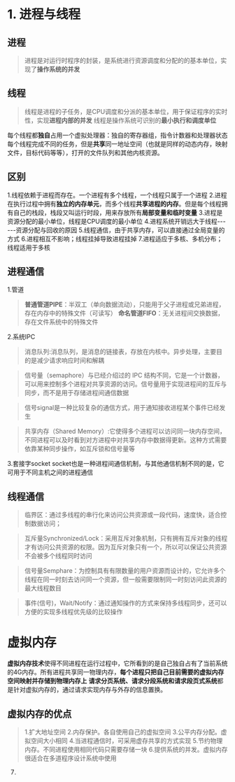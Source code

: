 <attachment contentEditable="false" data-atts="%5B%5D" data-aid=".atts-d6492fdd-bf94-4c8a-bc13-a27342062c0f"></attachment>
# 1. 进程与线程
## 进程
>进程是对运行时程序的封装，是系统进行资源调度和分配的的基本单位，实现了**操作系统的并发**
## 线程
> 线程是进程的子任务，是CPU调度和分派的基本单位，用于保证程序的实时性，实现**进程内部的并发**
线程是操作系统可识别的**最小执行和调度单位**

每个线程都**独自**占用一个虚拟处理器：独自的寄存器组，指令计数器和处理器状态
每个线程完成不同的任务，但是**共享**同一地址空间（也就是同样的动态内存，映射文件，目标代码等等），打开的文件队列和其他内核资源。

## 区别
1.线程依赖于进程而存在。一个进程有多个线程，一个线程只属于一个进程
2.进程在执行过程中拥有**独立的内存单元**，而多个线程**共享进程的内存**。但是每个线程拥有自己的栈段，栈段又叫运行时段，用来存放所有**局部变量和临时变量**
3.进程是资源分配的最小单位，线程是CPU调度的最小单位
4.进程系统开销远大于线程------资源分配与回收的原因
5.线程通信，由于共享内存，可以直接通过全局变量的方式
6.进程相互不影响；线程挂掉导致进程挂掉
7.进程适应于多核、多机分布；线程适用于多核

## 进程通信
1.管道
> **普通管道PIPE**：半双工（单向数据流动），只能用于父子进程或兄弟进程，存在内存中的特殊文件（可读写）
**命名管道FIFO**：无关进程间交换数据，存在文件系统中的特殊文件

2.系统IPC
>  消息队列:消息队列，是消息的链接表，存放在内核中。异步处理，主要目的是减少请求响应时间和解耦

> 信号量（semaphore）与已经介绍过的 IPC 结构不同，它是一个计数器，可以用来控制多个进程对共享资源的访问。信号量用于实现进程间的互斥与同步，而不是用于存储进程间通信数据

> 信号signal是一种比较复杂的通信方式，用于通知接收进程某个事件已经发生

> 共享内存（Shared Memory）:它使得多个进程可以访问同一块内存空间，不同进程可以及时看到对方进程中对共享内存中数据得更新。这种方式需要依靠某种同步操作，如互斥锁和信号量等

3.套接字socket
socket也是一种进程间通信机制，与其他通信机制不同的是，它可用于不同主机之间的进程通信

## 线程通信
> 临界区：通过多线程的串行化来访问公共资源或一段代码，速度快，适合控制数据访问；

> 互斥量Synchronized/Lock：采用互斥对象机制，只有拥有互斥对象的线程才有访问公共资源的权限。因为互斥对象只有一个，所以可以保证公共资源不会被多个线程同时访问

> 信号量Semphare：为控制具有有限数量的用户资源而设计的，它允许多个线程在同一时刻去访问同一个资源，但一般需要限制同一时刻访问此资源的最大线程数目

> 事件(信号)，Wait/Notify：通过通知操作的方式来保持多线程同步，还可以方便的实现多线程优先级的比较操作

# 虚拟内存
**虚拟内存技术**使得不同进程在运行过程中，它所看到的是自己独自占有了当前系统的4G内存。所有进程共享同一物理内存，**每个进程只把自己目前需要的虚拟内存空间映射并存储到物理内存上**
**请求分页系统、请求分段系统和请求段页式系统**都是针对虚拟内存的，通过请求实现内存与外存的信息置换。

## 虚拟内存的优点
> 1.扩大地址空间
2.内存保护。各自使用自己的虚拟空间
3.公平内存分配。虚拟空间大小相同
4.当进程通信时，可采用虚存共享的方式实现
5.节约物理内存。不同进程使用相同代码只需要存储一块
6.提供系统的并发。虚拟内存很适合在多道程序设计系统中使用
7.


